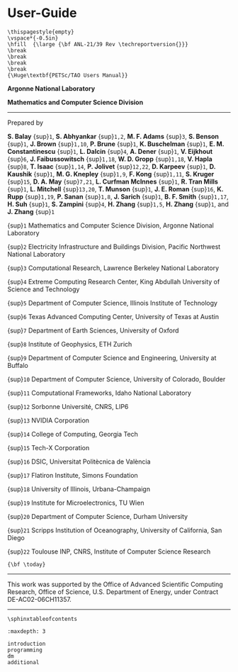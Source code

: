 # User-Guide

```{raw} latex
\thispagestyle{empty}
\vspace*{-0.5in}
\hfill  {\large {\bf ANL-21/39 Rev \techreportversion{}}}
\break
\break
\break
\break
{\Huge\textbf{PETSc/TAO Users Manual}}
```

**Argonne National Laboratory**

**Mathematics and Computer Science Division**

______________________________________________________________________

Prepared by

**S. Balay** {sup}`1`,
**S. Abhyankar** {sup}`1,2`,
**M. F. Adams** {sup}`3`,
**S. Benson** {sup}`1`,
**J. Brown** {sup}`1,10`,
**P. Brune** {sup}`1`,
**K. Buschelman** {sup}`1`,
**E. M. Constantinescu** {sup}`1`,
**L. Dalcin** {sup}`4`,
**A. Dener** {sup}`1`,
**V. Eijkhout** {sup}`6`,
**J. Faibussowitsch** {sup}`1,18`,
**W. D. Gropp** {sup}`1,18`,
**V. Hapla** {sup}`8`,
**T. Isaac** {sup}`1,14`,
**P. Jolivet** {sup}`12,22`,
**D. Karpeev** {sup}`1`,
**D. Kaushik** {sup}`1`,
**M. G. Knepley** {sup}`1,9`,
**F. Kong** {sup}`1,11`,
**S. Kruger** {sup}`15`,
**D. A. May** {sup}`7,21`,
**L. Curfman McInnes** {sup}`1`,
**R. Tran Mills** {sup}`1`,
**L. Mitchell** {sup}`13,20`,
**T. Munson** {sup}`1`,
**J. E. Roman** {sup}`16`,
**K. Rupp** {sup}`1,19`,
**P. Sanan** {sup}`1,8`,
**J. Sarich** {sup}`1`,
**B. F. Smith** {sup}`1,17`,
**H. Suh** {sup}`1`,
**S. Zampini** {sup}`4`,
**H. Zhang** {sup}`1,5`,
**H. Zhang** {sup}`1`, and
**J. Zhang** {sup}`1`

{sup}`1` Mathematics and Computer Science Division, Argonne National Laboratory

{sup}`2` Electricity Infrastructure and Buildings Division, Pacific Northwest National Laboratory

{sup}`3` Computational Research, Lawrence Berkeley National Laboratory

{sup}`4` Extreme Computing Research Center, King Abdullah University of Science and Technology

{sup}`5` Department of Computer Science, Illinois Institute of Technology

{sup}`6` Texas Advanced Computing Center, University of Texas at Austin

{sup}`7` Department of Earth Sciences, University of Oxford

{sup}`8` Institute of Geophysics, ETH Zurich

{sup}`9` Department of Computer Science and Engineering, University at Buffalo

{sup}`10` Department of Computer Science, University of Colorado, Boulder

{sup}`11` Computational Frameworks, Idaho National Laboratory

{sup}`12` Sorbonne Université, CNRS, LIP6

{sup}`13` NVIDIA Corporation

{sup}`14` College of Computing, Georgia Tech

{sup}`15` Tech-X Corporation

{sup}`16` DSIC, Universitat Politècnica de València

{sup}`17` Flatiron Institute, Simons Foundation

{sup}`18` University of Illinois, Urbana-Champaign

{sup}`19` Institute for Microelectronics, TU Wien

{sup}`20` Department of Computer Science, Durham University

{sup}`21` Scripps Institution of Oceanography, University of California, San Diego

{sup}`22` Toulouse INP, CNRS, Institute of Computer Science Research

```{raw} latex
{\bf \today}
```

______________________________________________________________________

This work was supported by the Office of Advanced Scientific Computing Research,
Office of Science, U.S. Department of Energy, under Contract DE-AC02-06CH11357.

______________________________________________________________________

```{raw} latex
\sphinxtableofcontents
```

```{toctree}
:maxdepth: 3

introduction
programming
dm
additional
```
